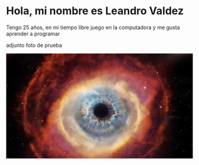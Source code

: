 # Hola, mi nombre es Leandro Valdez

Tengo 25 años, en mi tiempo libre juego en la computadora y me gusta aprender a programar

adjunto foto de prueba

![foto](cosmos.jpg)